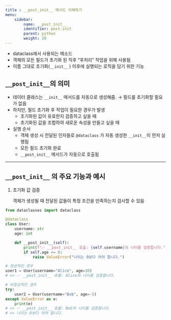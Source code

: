 ```yaml
---
title : __post_init__ 메서드 이해하기
menu:
    sidebar:
        name: __post_init__
        identifier: post-init
        parent: python
        weight: 20
---
```



- dataclass에서 사용되는 메소드
- 객체의 모든 필드가 초기화 된 직후 “후처리” 작업을 위해 사용됨
- 이름 그대로 초기화(`__init__` ) 이후에 실행되는 로직을 담기 위한 기능

## `__post_init__`의 의미

- 데이터 클래스는 `__init__` 매서드를 자동으로 생성해줌. → 필드를 초기화할 필요가 없음
- 하지만, 필드 초기화 후 작업이 필요한 경우가 발생
    - 초기화된 값이 유효한지 검증하고 싶을 때
    - 초기화된 값을 조합하여 새로운 속성을 만들고 싶을 때
- 실행 순서
    - 객체 생성 시 전달된 인자들로 `@dataclass` 가 자동 생성한 `__init__`이 먼저 실행됨
    - 모든 필드 초기화 완료
    - `__post_init__` 메서드가 자동으로 호출됨

---

## `__post_init__` 의 주요 기능과 예시

1. 초기화 값 검증 
    
    객체가 생성될 때 전달된 값들이 특정 조건을 만족하는지 검사할 수 있음
    

```python
from dataclasses import dataclass

@dataclass
class User:
    username: str
    age: int

    def __post_init__(self):
        print(f"✅ __post_init__ 호출: {self.username}의 나이를 검증합니다.")
        if self.age <= 0:
            raise ValueError("나이는 0보다 커야 합니다.")

# 정상적인 경우
user1 = User(username="Alice", age=30)
# >> ✅ __post_init__ 호출: Alice의 나이를 검증합니다.

# 비정상적인 경우
try:
    user2 = User(username="Bob", age=-5)
except ValueError as e:
    print(e)
# >> ✅ __post_init__ 호출: Bob의 나이를 검증합니다.
# >> 나이는 0보다 커야 합니다.
```